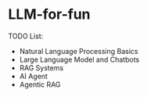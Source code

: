 # LLM-for-fun

TODO List:
* Natural Language Processing Basics
* Large Language Model and Chatbots
* RAG Systems
* AI Agent
* Agentic RAG
